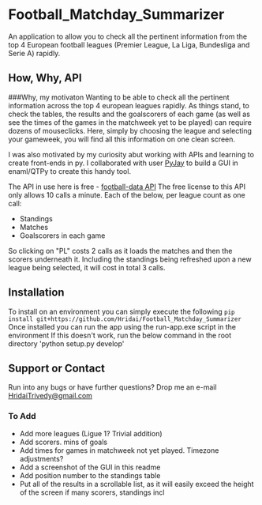 # Football_Matchday_Summarizer
An application to allow you to check all the pertinent information from the top 4 European football leagues (Premier League, La Liga, Bundesliga and Serie A) rapidly.

## How, Why, API
###Why, my motivaton
Wanting to be able to check all the pertinent information across the top 4 european leagues rapidly. As things stand, to check the tables, the results and the goalscorers of each game (as well as see the times of the games in the matchweek yet to be played) can require dozens of mouseclicks. Here, simply by choosing the league and selecting your gameweek, you will find all this information on one clean screen.

I was also motivated by my curiosity abut working with APIs and learning to create front-ends in py. I collaborated with user [PyJay](https://github.com/PyJay) to build a GUI in enaml/QTPy to create this handy tool.

The API in use here is free - [football-data API](https://www.football-data.org/)
The free license to this API only allows 10 calls a minute. Each of the below, per league count as one call:
-	Standings
-	Matches
-	Goalscorers in each game

So clicking on "PL" costs 2 calls as it loads the matches and then the scorers underneath it. Including the standings being refreshed upon a new league being selected, it will cost in total 3 calls.

## Installation
To install on an environment you can simply execute the following
`pip install git+https://github.com/Hridai/Football_Matchday_Summarizer`
Once installed you can run the app using the run-app.exe script in the environment
If this doesn't work, run the below command in the root directory
'python setup.py develop'

## Support or Contact
Run into any bugs or have further questions? Drop me an e-mail HridaiTrivedy@gmail.com

### To Add
- Add more leagues (Ligue 1? Trivial addition)
- Add scorers. mins of goals
- Add times for games in matchweek not yet played. Timezone adjustments?
- Add a screenshot of the GUI in this readme
- Add position number to the standings table
- Put all of the results in a scrollable list, as it will easily exceed the height of the screen if many scorers, standings incl
